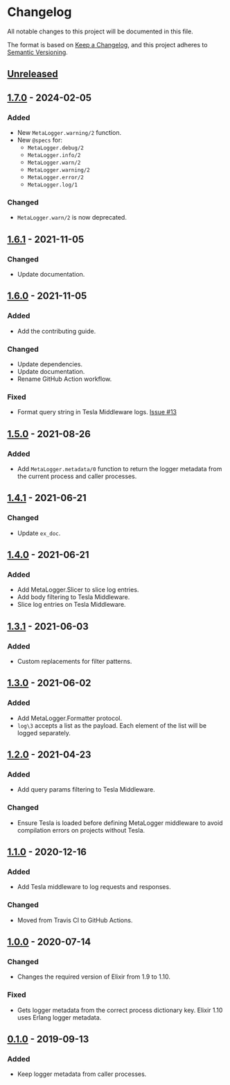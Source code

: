 # Changelog

All notable changes to this project will be documented in this file.

The format is based on [Keep a Changelog](https://keepachangelog.com/en/1.0.0/), and this project
adheres to [Semantic Versioning](https://semver.org/spec/v2.0.0.html).

## [Unreleased]

## [1.7.0] - 2024-02-05

### Added

- New `MetaLogger.warning/2` function.
- New `@specs` for:
  - `MetaLogger.debug/2`
  - `MetaLogger.info/2`
  - `MetaLogger.warn/2`
  - `MetaLogger.warning/2`
  - `MetaLogger.error/2`
  - `MetaLogger.log/1`

### Changed

- `MetaLogger.warn/2` is now deprecated.

## [1.6.1] - 2021-11-05

### Changed

- Update documentation.

## [1.6.0] - 2021-11-05

### Added

- Add the contributing guide.

### Changed

- Update dependencies.
- Update documentation.
- Rename GitHub Action workflow.

### Fixed

- Format query string in Tesla Middleware logs.
  [Issue #13](https://github.com/FindHotel/meta_logger/issues/13)

## [1.5.0] - 2021-08-26

### Added

- Add `MetaLogger.metadata/0` function to return the logger metadata from the current process and
  caller processes.

## [1.4.1] - 2021-06-21

### Changed

- Update `ex_doc`.

## [1.4.0] - 2021-06-21

### Added

- Add MetaLogger.Slicer to slice log entries.
- Add body filtering to Tesla Middleware.
- Slice log entries on Tesla Middleware.

## [1.3.1] - 2021-06-03

### Added

- Custom replacements for filter patterns.

## [1.3.0] - 2021-06-02

### Added

- Add MetaLogger.Formatter protocol.
- `log\3` accepts a list as the payload. Each element of the list will be logged separately.

## [1.2.0] - 2021-04-23

### Added

- Add query params filtering to Tesla Middleware.

### Changed

- Ensure Tesla is loaded before defining MetaLogger middleware to avoid compilation errors on
  projects without Tesla.

## [1.1.0] - 2020-12-16

### Added

- Add Tesla middleware to log requests and responses.

### Changed

- Moved from Travis CI to GitHub Actions.

## [1.0.0] - 2020-07-14

### Changed

- Changes the required version of Elixir from 1.9 to 1.10.

### Fixed

- Gets logger metadata from the correct process dictionary key. Elixir 1.10 uses Erlang logger
  metadata.

## [0.1.0] - 2019-09-13

### Added

- Keep logger metadata from caller processes.

[Unreleased]: https://github.com/FindHotel/meta_logger/compare/1.7.0...HEAD
[1.7.0]: https://github.com/FindHotel/meta_logger/compare/1.6.1...1.7.0
[1.6.1]: https://github.com/FindHotel/meta_logger/compare/1.6.0...1.6.1
[1.6.0]: https://github.com/FindHotel/meta_logger/compare/1.5.0...1.6.0
[1.5.0]: https://github.com/FindHotel/meta_logger/compare/1.4.1...1.5.0
[1.4.1]: https://github.com/FindHotel/meta_logger/compare/1.4.0...1.4.1
[1.4.0]: https://github.com/FindHotel/meta_logger/compare/1.3.1...1.4.0
[1.3.1]: https://github.com/FindHotel/meta_logger/compare/1.3.0...1.3.1
[1.3.0]: https://github.com/FindHotel/meta_logger/compare/1.2.0...1.3.0
[1.2.0]: https://github.com/FindHotel/meta_logger/compare/1.1.0...1.2.0
[1.1.0]: https://github.com/FindHotel/meta_logger/compare/1.0.0...1.1.0
[1.0.0]: https://github.com/FindHotel/meta_logger/compare/0.1.0...1.0.0
[0.1.0]: https://github.com/FindHotel/meta_logger/releases/tag/0.1.0

